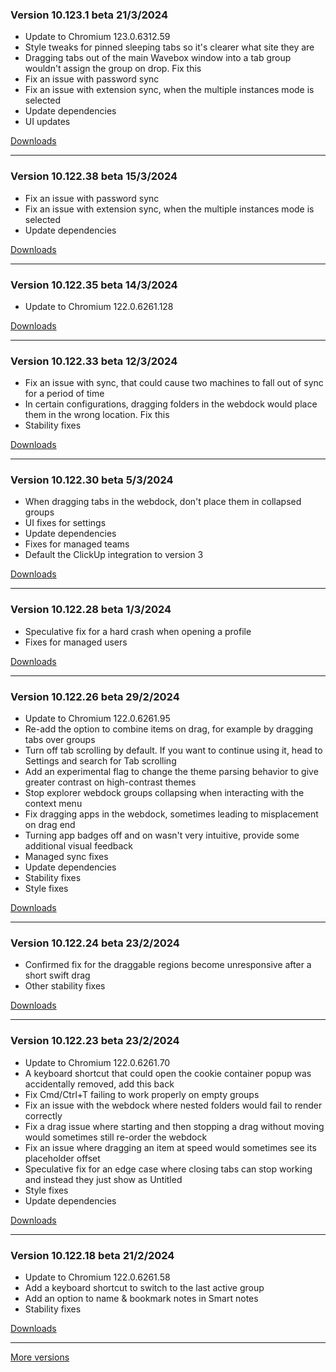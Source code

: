 <h3>Version 10.123.1 beta <span class="date">21/3/2024</span></h3>
<ul>
  <li>Update to Chromium 123.0.6312.59</li>
  <li>Style tweaks for pinned sleeping tabs so it's clearer what site they are</li>
  <li>Dragging tabs out of the main Wavebox window into a tab group wouldn't assign the group on drop. Fix this</li>
  <li>Fix an issue with password sync</li>
  <li>Fix an issue with extension sync, when the multiple instances mode is selected</li>
  <li>Update dependencies</li>
  <li>UI updates</li>
</ul>

[Downloads](https://wavebox.io/download/release/10.123.1.3)

---

<h3>Version 10.122.38 beta <span class="date">15/3/2024</span></h3>
<ul>
  <li>Fix an issue with password sync</li>
  <li>Fix an issue with extension sync, when the multiple instances mode is selected</li>
  <li>Update dependencies</li>
</ul>

[Downloads](https://wavebox.io/download/release/10.122.38.3)

---

<h3>Version 10.122.35 beta <span class="date">14/3/2024</span></h3>
<ul>
  <li>Update to Chromium 122.0.6261.128</li>
</ul>

[Downloads](https://wavebox.io/download/release/10.122.35.3)

---

<h3>Version 10.122.33 beta <span class="date">12/3/2024</span></h3>
<ul>
  <li>Fix an issue with sync, that could cause two machines to fall out of sync for a period of time</li>
  <li>In certain configurations, dragging folders in the webdock would place them in the wrong location. Fix this</li>
  <li>Stability fixes</li>
</ul>

[Downloads](https://wavebox.io/download/release/10.122.33.3)

---

<h3>Version 10.122.30 beta <span class="date">5/3/2024</span></h3>
<ul>
  <li>When dragging tabs in the webdock, don't place them in collapsed groups</li>
  <li>UI fixes for settings</li>
  <li>Update dependencies</li>
  <li>Fixes for managed teams</li>
  <li>Default the ClickUp integration to version 3</li>
</ul>

[Downloads](https://wavebox.io/download/release/10.122.30.3)

---

<h3>Version 10.122.28 beta <span class="date">1/3/2024</span></h3>
<ul>
  <li>Speculative fix for a hard crash when opening a profile</li>
  <li>Fixes for managed users</li>
</ul>

[Downloads](https://wavebox.io/download/release/10.122.28.3)

---

<h3>Version 10.122.26 beta <span class="date">29/2/2024</span></h3>
<ul>
  <li>Update to Chromium 122.0.6261.95</li>
  <li>Re-add the option to combine items on drag, for example by dragging tabs over groups</li>
  <li>Turn off tab scrolling by default. If you want to continue using it, head to Settings and search for Tab scrolling</li>
  <li>Add an experimental flag to change the theme parsing behavior to give greater contrast on high-contrast themes</li>
  <li>Stop explorer webdock groups collapsing when interacting with the context menu</li>
  <li>Fix dragging apps in the webdock, sometimes leading to misplacement on drag end</li>
  <li>Turning app badges off and on wasn't very intuitive, provide some additional visual feedback</li>
  <li>Managed sync fixes</li>
  <li>Update dependencies</li>
  <li>Stability fixes</li>
  <li>Style fixes</li>
</ul>

[Downloads](https://wavebox.io/download/release/10.122.26.3)

---

<h3>Version 10.122.24 beta <span class="date">23/2/2024</span></h3>
<ul>
  <li>Confirmed fix for the draggable regions become unresponsive after a short swift drag</li>
  <li>Other stability fixes</li>
</ul>

[Downloads](https://wavebox.io/download/release/10.122.24.3)

---

<h3>Version 10.122.23 beta <span class="date">23/2/2024</span></h3>
<ul>
  <li>Update to Chromium 122.0.6261.70</li>
  <li>A keyboard shortcut that could open the cookie container popup was accidentally removed, add this back</li>
  <li>Fix Cmd/Ctrl+T failing to work properly on empty groups</li>
  <li>Fix an issue with the webdock where nested folders would fail to render correctly</li>
  <li>Fix a drag issue where starting and then stopping a drag without moving would sometimes still re-order the webdock</li>
  <li>Fix an issue where dragging an item at speed would sometimes see its placeholder offset</li>
  <li>Speculative fix for an edge case where closing tabs can stop working and instead they just show as Untitled</li>
  <li>Style fixes</li>
  <li>Update dependencies</li>
</ul>

[Downloads](https://wavebox.io/download/release/10.122.23.3)

---

<h3>Version 10.122.18 beta <span class="date">21/2/2024</span></h3>
<ul>
  <li>Update to Chromium 122.0.6261.58</li>
  <li>Add a keyboard shortcut to switch to the last active group</li>
  <li>Add an option to name & bookmark notes in Smart notes</li>
  <li>Stability fixes</li>
</ul>

[Downloads](https://wavebox.io/download/release/10.122.18.3)

---
[More versions](https://wavebox.io/changelog/beta/)